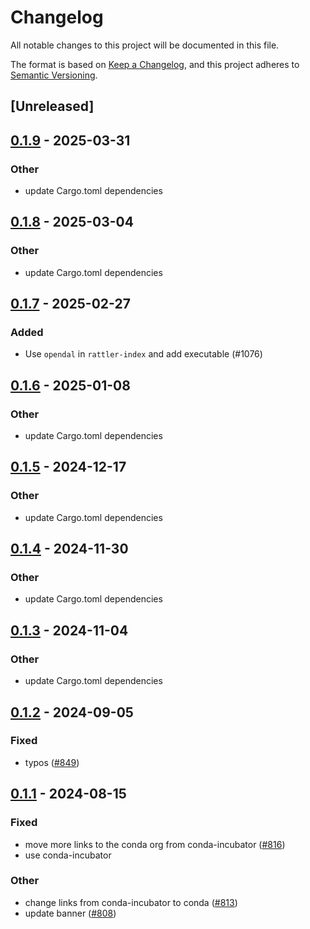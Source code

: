 # Changelog
All notable changes to this project will be documented in this file.

The format is based on [Keep a Changelog](https://keepachangelog.com/en/1.0.0/),
and this project adheres to [Semantic Versioning](https://semver.org/spec/v2.0.0.html).

## [Unreleased]

## [0.1.9](https://github.com/conda/rattler/compare/rattler_redaction-v0.1.8...rattler_redaction-v0.1.9) - 2025-03-31

### Other

- update Cargo.toml dependencies

## [0.1.8](https://github.com/conda/rattler/compare/rattler_redaction-v0.1.7...rattler_redaction-v0.1.8) - 2025-03-04

### Other

- update Cargo.toml dependencies

## [0.1.7](https://github.com/conda/rattler/compare/rattler_redaction-v0.1.6...rattler_redaction-v0.1.7) - 2025-02-27

### Added

- Use `opendal` in `rattler-index` and add executable (#1076)

## [0.1.6](https://github.com/conda/rattler/compare/rattler_redaction-v0.1.5...rattler_redaction-v0.1.6) - 2025-01-08

### Other

- update Cargo.toml dependencies

## [0.1.5](https://github.com/conda/rattler/compare/rattler_redaction-v0.1.4...rattler_redaction-v0.1.5) - 2024-12-17

### Other

- update Cargo.toml dependencies

## [0.1.4](https://github.com/conda/rattler/compare/rattler_redaction-v0.1.3...rattler_redaction-v0.1.4) - 2024-11-30

### Other

- update Cargo.toml dependencies

## [0.1.3](https://github.com/conda/rattler/compare/rattler_redaction-v0.1.2...rattler_redaction-v0.1.3) - 2024-11-04

### Other

- update Cargo.toml dependencies

## [0.1.2](https://github.com/conda/rattler/compare/rattler_redaction-v0.1.1...rattler_redaction-v0.1.2) - 2024-09-05

### Fixed
- typos ([#849](https://github.com/conda/rattler/pull/849))

## [0.1.1](https://github.com/conda/rattler/compare/rattler_redaction-v0.1.0...rattler_redaction-v0.1.1) - 2024-08-15

### Fixed
- move more links to the conda org from conda-incubator ([#816](https://github.com/conda/rattler/pull/816))
- use conda-incubator

### Other
- change links from conda-incubator to conda ([#813](https://github.com/conda/rattler/pull/813))
- update banner ([#808](https://github.com/conda/rattler/pull/808))
